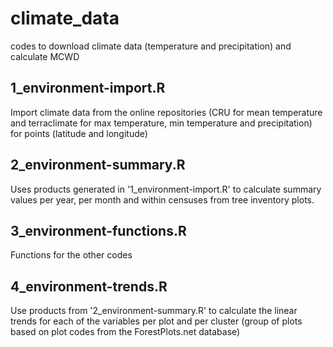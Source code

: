 # climate_data
codes to download climate data (temperature and precipitation) and calculate MCWD

## 1_environment-import.R 
Import climate data from the online repositories (CRU for mean temperature and terraclimate for max temperature, min temperature and precipitation) for points (latitude and longitude)

## 2_environment-summary.R
Uses products generated in '1_environment-import.R' to calculate summary values per year, per month and within censuses from tree inventory plots.

## 3_environment-functions.R
Functions for the other codes

## 4_environment-trends.R
Use products from '2_environment-summary.R' to calculate the linear trends for each of the variables per plot and per cluster (group of plots based on plot codes from the ForestPlots.net database)
